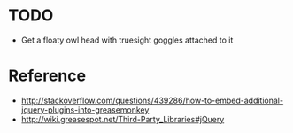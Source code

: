 # TODO

* Get a floaty owl head with truesight goggles attached to it

# Reference

* http://stackoverflow.com/questions/439286/how-to-embed-additional-jquery-plugins-into-greasemonkey
* http://wiki.greasespot.net/Third-Party_Libraries#jQuery
